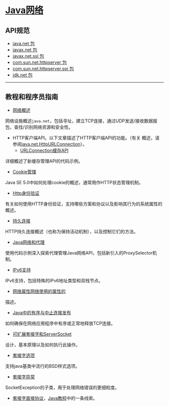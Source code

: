 #   [Java网络](https://docs.oracle.com/javase/8/docs/technotes/guides/net/index.html)

##  API规范
-   [java.net 包](https://docs.oracle.com/javase/8/docs/api/java/net/package-summary.html)
-   [javax.net 包](https://docs.oracle.com/javase/8/docs/api/javax/net/package-summary.html)
-   [javax.net.ssl 包](https://docs.oracle.com/javase/8/docs/api/javax/net/ssl/package-summary.html)
-   [com.sun.net.httpserver 包](https://docs.oracle.com/javase/8/docs/jre/api/net/httpserver/spec/com/sun/net/httpserver/package-summary.html)
-   [com.sun.net.httpserver.spi 包](https://docs.oracle.com/javase/8/docs/jre/api/net/httpserver/spec/com/sun/net/httpserver/spi/package-summary.html)
-   [jdk.net 包](https://docs.oracle.com/javase/8/docs/jre/api/net/socketoptions/spec/jdk/net/package-summary.html)

----

##  教程和程序员指南

-   [网络概述](https://docs.oracle.com/javase/8/docs/technotes/guides/net/overview/overview.html)

网络设施概述`java.net`，包括寻址，建立TCP连接，通过UDP发送/接收数据报包，查找/识别网络资源和安全性。

-   HTTP客户端API。以下文章描述了HTTP客户端API的功能。（有关 概述，请参阅[java.net.HttpURLConnection](https://docs.oracle.com/javase/8/docs/api/java/net/HttpURLConnection.html)）。
    -   [URLConnection缓存API](https://docs.oracle.com/javase/8/docs/technotes/guides/net/http-cache.html)

详细概述了新缓存管理API的代码示例。
   -   [Cookie管理](https://docs.oracle.com/javase/8/docs/technotes/guides/net/http-cookie.html)

Java SE 5.0中如何处理cookie的概述，通常用作HTTP状态管理机制。
   -   [Http身份验证](https://docs.oracle.com/javase/8/docs/technotes/guides/net/http-auth.html)

有关如何使用HTTP身份验证，支持哪些方案和协议以及影响其行为的系统属性的概述。
   -   [持久连接](https://docs.oracle.com/javase/8/docs/technotes/guides/net/http-keepalive.html)

HTTP持久连接概述（也称为保持活动机制），以及控制它们的方法。

-   [Java网络和代理](https://docs.oracle.com/javase/8/docs/technotes/guides/net/proxies.html)

使用代码示例深入探索代理管理Java网络API，包括新引入的ProxySelector机制。
-   [IPv6支持](https://docs.oracle.com/javase/8/docs/technotes/guides/net/ipv6_guide/index.html)

IPv6支持，包括特殊的IPv6地址类型和双栈节点。
-   [网络属性网络使用的属性的](https://docs.oracle.com/javase/8/docs/technotes/guides/net/properties.html)

描述。
-   [Java中的有序与中止连接发布](https://docs.oracle.com/javase/8/docs/technotes/guides/net/articles/connection_release.html)

如何确保在网络应用程序中有序或正常地释放TCP连接。
-   [可扩展套接字和ServerSocket](https://docs.oracle.com/javase/8/docs/technotes/guides/net/extendingSocks.html)

设计，基本原理以及如何执行此操作。
-   [套接字选项](https://docs.oracle.com/javase/8/docs/technotes/guides/net/socketOpt.html)

支持java基类中流行的BSD样式选项。
-   [套接字异常](https://docs.oracle.com/javase/8/docs/technotes/guides/net/socketException.html)

SocketException的子类，用于处理网络错误的更细粒度。
-   [套接字直接协议](https://docs.oracle.com/javase/tutorial/sdp/index.html)，[Java教程](https://docs.oracle.com/javase/tutorial/index.html)中的一条线索。




